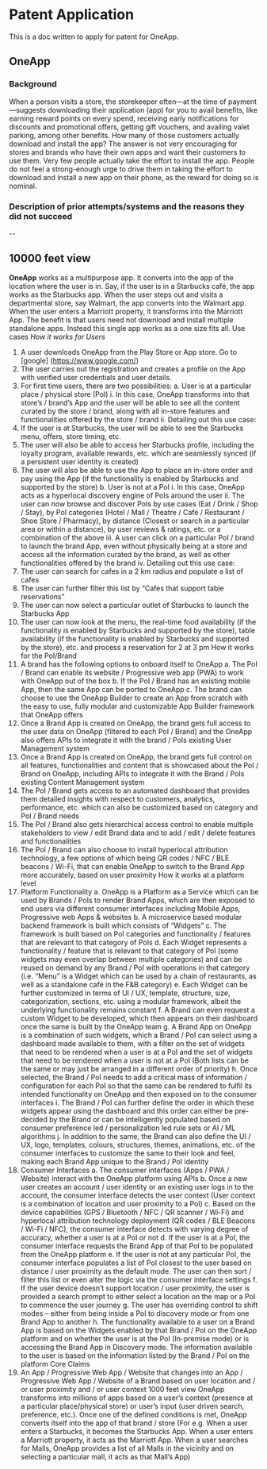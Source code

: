 # Patent Application 
This is a doc written to apply for patent for OneApp.

## OneApp
### Background
When a person visits a store, the storekeeper often—at the time of payment—suggests downloading their application (app) for you to avail benefits, like earning reward points on every spend, receiving early notifications for discounts and promotional offers, getting gift vouchers, and availing valet parking, among other benefits. How many of those customers actually download and install the app? The answer is not very encouraging for stores and brands who have their own apps and want their customers to use them. Very few people actually take the effort to install the app. People do not feel a strong-enough urge to drive them in taking the effort to download and install a new app on their phone, as the reward for doing so is nominal. 

### Description of prior attempts/systems and the reasons they did not succeed
--
## 10000 feet view
**OneApp** works as a multipurpose app. It converts into the app of the location where the user is in. Say, if the user is in a Starbucks café, the app works as the Starbucks app. When the user steps out and visits a departmental store, say Walmart, the app converts into the Walmart app. When the user enters a Marriott property, it transforms into the Marriott App. The benefit is that users need not download and install multiple standalone apps. Instead this single app works as a one size fits all.
Use cases
_How it works for Users_
1.  A user downloads OneApp from the Play Store or App store. Go to [google] (https://www.google.com/)
2.  The user carries out the registration and creates a profile on the App with verified user credentials and user details.
3.  For first time users, there are two possibilities:
a.	User is at a particular place / physical store (PoI)
i.	In this case, OneApp transforms into that store’s / brand’s App and the user will be able to see all the content curated by the store / brand, along with all in-store features and functionalities offered by the store / brand
ii.	Detailing out this use case:
1.	If the user is at Starbucks, the user will be able to see the Starbucks menu, offers, store timing, etc.
2.	The user will also be able to access her Starbucks profile, including the loyalty program, available rewards, etc. which are seamlessly synced (if a persistent user identity is created)
3.	The user will also be able to use the App to place an in-store order and pay using the App (if the functionality is enabled by Starbucks and supported by the store)
b.	User is not at a PoI
i.	In this case, OneApp acts as a hyperlocal discovery engine of PoIs around the user
ii.	The user can now browse and discover PoIs by use cases (Eat / Drink / Shop / Stay), by PoI categories (Hotel / Mall / Theatre / Café / Restaurant / Shoe Store / Pharmacy), by distance (Closest or search in a particular area or within a distance), by user reviews & ratings, etc. or a combination of the above
iii.	A user can click on a particular PoI / brand to launch the brand App, even without physically being at a store and access all the information curated by the brand, as well as other functionalities offered by the brand
iv.	Detailing out this use case:
1.	The user can search for cafes in a 2 km radius and populate a list of cafes
2.	The user can further filter this list by “Cafes that support table reservations”
3.	The user can now select a particular outlet of Starbucks to launch the Starbucks App
4.	The user can now look at the menu, the real-time food availability (if the functionality is enabled by Starbucks and supported by the store), table availability (if the functionality is enabled by Starbucks and supported by the store), etc. and process a reservation for 2 at 3 pm
How it works for the PoI/Brand
1.	A brand has the following options to onboard itself to OneApp
a.	The PoI / Brand can enable its website / Progressive web app (PWA) to work with OneApp out of the box
b.	If the PoI / Brand has an existing mobile App, then the same App can be ported to OneApp
c.	The brand can choose to use the OneApp Builder to create an App from scratch with the easy to use, fully modular and customizable App Builder framework that OneApp offers
2.	Once a Brand App is created on OneApp, the brand gets full access to the user data on OneApp (filtered to each PoI / Brand) and the OneApp also offers APIs to integrate it with the brand / PoIs existing User Management system
3.	Once a Brand App is created on OneApp, the brand gets full control on all features, functionalities and content that is showcased about the PoI / Brand on OneApp, including APIs to integrate it with the Brand / PoIs existing Content Management system
4.	The PoI / Brand gets access to an automated dashboard that provides them detailed insights with respect to customers, analytics, performance, etc. which can also be customized based on category and PoI / Brand needs
5.	The PoI / Brand also gets hierarchical access control to enable multiple stakeholders to view / edit Brand data and to add / edit / delete features and functionalities
6.	The PoI / Brand can also choose to install hyperlocal attribution technology, a few options of which being QR codes / NFC / BLE beacons / Wi-Fi, that can enable OneApp to switch to the Brand App more accurately, based on user proximity
How it works at a platform level
1.	Platform Functionality
a.	OneApp is a Platform as a Service which can be used by Brands / PoIs to render Brand Apps, which are then exposed to end users via different consumer interfaces including Mobile Apps, Progressive web Apps & websites
b.	A microservice based modular backend framework is built which consists of “Widgets”
c.	The framework is built based on PoI categories and functionality / features that are relevant to that category of PoIs
d.	Each Widget represents a functionality / feature that is relevant to that category of PoI (some widgets may even overlap between multiple categories) and can be reused on demand by any Brand / PoI with operations in that category (i.e. “Menu” is a Widget which can be used by a chain of restaurants, as well as a standalone café in the F&B category)
e.	Each Widget can be further customized in terms of UI / UX, template, structure, size, categorization, sections, etc. using a modular framework, albeit the underlying functionality remains constant
f.	A Brand can even request a custom Widget to be developed, which then appears on their dashboard once the same is built by the OneApp team
g.	A Brand App on OneApp is a combination of such widgets, which a Brand / PoI can select using a dashboard made available to them, with a filter on the set of widgets that need to be rendered when a user is at a PoI and the set of widgets that need to be rendered when a user is not at a PoI (Both lists can be the same or may just be arranged in a different order of priority)
h.	Once selected, the Brand / PoI needs to add a critical mass of information / configuration for each PoI so that the same can be rendered to fulfil its intended functionality on OneApp and then exposed on to the consumer interfaces
i.	The Brand / PoI can further define the order in which these widgets appear using the dashboard and this order can either be pre-decided by the Brand or can be intelligently populated based on consumer preference led / personalization led rule sets or AI / ML algorithms
j.	In addition to the same, the Brand can also define the UI / UX, logo, templates, colours, structures, themes, animations, etc. of the consumer interfaces to customize the same to their look and feel, making each Brand App unique to the Brand / PoI identity
2.	Consumer Interfaces
a.	The consumer interfaces (Apps / PWA / Website) interact with the OneApp platform using APIs
b.	Once a new user creates an account / user identity or an existing user logs in to the account, the consumer interface detects the user context (User context is a combination of location and user proximity to a PoI)
c.	Based on the device capabilities (GPS / Bluetooth / NFC / QR scanner / Wi-Fi) and hyperlocal attribution technology deployment (QR codes / BLE Beacons / Wi-Fi / NFC), the consumer interface detects with varying degree of accuracy, whether a user is at a PoI or not
d.	If the user is at a PoI, the consumer interface requests the Brand App of that PoI to be populated from the OneApp platform
e.	If the user is not at any particular PoI, the consumer interface populates a list of PoI closest to the user based on distance / user proximity as the default mode. The user can then sort / filter this list or even alter the logic via the consumer interface settings
f.	If the user device doesn’t support location / user proximity, the user is provided a search prompt to either select a location on the map or a PoI to commence the user journey
g.	The user has overriding control to shift modes – either from being inside a PoI to discovery mode or from one Brand App to another
h.	The functionality available to a user on a Brand App is based on the Widgets enabled by that Brand / PoI on the OneApp platform and on whether the user is at the PoI (In-premise mode) or is accessing the Brand App in Discovery mode. The information available to the user is based on the information listed by the Brand / PoI on the platform
Core Claims
1.	An App / Progressive Web App / Website that changes into an App / Progressive Web App / Website of a Brand based on user location and / or user proximity and / or user context
1000 feet view
OneApp transforms into millions of apps based on a user’s context (presence at a particular place/physical store) or user’s input (user driven search, preference, etc.). Once one of the defined conditions is met, OneApp converts itself into the app of that brand / store (For e.g. When a user enters a Starbucks, it becomes the Starbucks App. When a user enters a Marriott property, it acts as the Marriott App. When a user searches for Malls, OneApp provides a list of all Malls in the vicinity and on selecting a particular mall, it acts as that Mall’s App)

